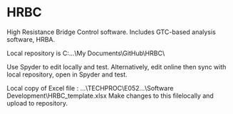 # HRBC
High Resistance Bridge Control software.
 Includes GTC-based analysis software, HRBA.

Local repository is C:...\My Documents\GitHub\HRBC\

Use Spyder to edit locally and test.
 Alternatively, edit online then sync with local repository, open in Spyder and test.

Local copy of Excel file : ...\TECHPROC\E052...\Software Development\HRBC_template.xlsx
 Make changes to this filelocally and upload to repository.
